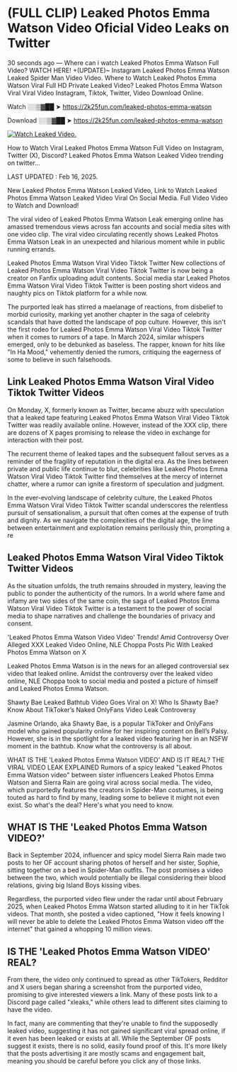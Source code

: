 # (FULL CLIP) Leaked Photos Emma Watson Video Oficial Video Leaks on Twitter

30 seconds ago — Where can i watch Leaked Photos Emma Watson Full Video? WATCH HERE! +(UPDATE)~ Instagram Leaked Photos Emma Watson Leaked Spider Man Video Video. Where to Watch Leaked Photos Emma Watson Viral Full HD Private Leaked Video? Leaked Photos Emma Watson Viral Viral Video Instagram, Tiktok, Twitter, Video Download Online.

Watch ░░▒▓██ ➤ https://2k25fun.com/leaked-photos-emma-watson

Download ░░▒▓██ ➤ https://2k25fun.com/leaked-photos-emma-watson

[![Watch Leaked Video.](https://miro.medium.com/v2/resize:fit:828/format:webp/1*cilzJN44JGOrTw9NJCrNHA.gif "Watch Leaked Video")](https://2k25fun.com/leaked-photos-emma-watson)

How to Watch Viral Leaked Photos Emma Watson Full Video on Instagram, Twitter (X), Discord? Leaked Photos Emma Watson Leaked Video trending on twitter...

LAST UPDATED : Feb 16, 2025.

New Leaked Photos Emma Watson Leaked Video, Link to Watch Leaked Photos Emma Watson Leaked Video Viral On Social Media. Full Video Video to Watch and Download!

The viral video of Leaked Photos Emma Watson Leak emerging online has amassed tremendous views across fan accounts and social media sites with one video clip. The viral video circulating recently shows Leaked Photos Emma Watson Leak in an unexpected and hilarious moment while in public running errands.

Leaked Photos Emma Watson Viral Video Tiktok Twitter New collections of Leaked Photos Emma Watson Viral Video Tiktok Twitter is now being a creator on Fanfix uploading adult contents. Social media star Leaked Photos Emma Watson Viral Video Tiktok Twitter is been posting short videos and naughty pics on Tiktok platform for a while now.

The purported leak has stirred a maelanage of reactions, from disbelief to morbid curiosity, marking yet another chapter in the saga of celebrity scandals that have dotted the landscape of pop culture. However, this isn't the first rodeo for Leaked Photos Emma Watson Viral Video Tiktok Twitter when it comes to rumors of a tape. In March 2024, similar whispers emerged, only to be debunked as baseless. The rapper, known for hits like "In Ha Mood," vehemently denied the rumors, critiquing the eagerness of some to believe in such falsehoods.

## Link Leaked Photos Emma Watson Viral Video Tiktok Twitter Videos

On Monday, X, formerly known as Twitter, became abuzz with speculation that a leaked tape featuring Leaked Photos Emma Watson Viral Video Tiktok Twitter was readily available online. However, instead of the XXX clip, there are dozens of X pages promising to release the video in exchange for interaction with their post.

The recurrent theme of leaked tapes and the subsequent fallout serves as a reminder of the fragility of reputation in the digital era. As the lines between private and public life continue to blur, celebrities like Leaked Photos Emma Watson Viral Video Tiktok Twitter find themselves at the mercy of internet chatter, where a rumor can ignite a firestorm of speculation and judgment.

In the ever-evolving landscape of celebrity culture, the Leaked Photos Emma Watson Viral Video Tiktok Twitter scandal underscores the relentless pursuit of sensationalism, a pursuit that often comes at the expense of truth and dignity. As we navigate the complexities of the digital age, the line between entertainment and exploitation remains perilously thin, prompting a re

##  Leaked Photos Emma Watson Viral Video Tiktok Twitter Videos

As the situation unfolds, the truth remains shrouded in mystery, leaving the public to ponder the authenticity of the rumors. In a world where fame and infamy are two sides of the same coin, the saga of Leaked Photos Emma Watson Viral Video Tiktok Twitter is a testament to the power of social media to shape narratives and challenge the boundaries of privacy and consent.

'Leaked Photos Emma Watson Video Video' Trends! Amid Controversy Over Alleged XXX Leaked Video Online, NLE Choppa Posts Pic With Leaked Photos Emma Watson on X

Leaked Photos Emma Watson is in the news for an alleged controversial sex video that leaked online. Amidst the controversy over the leaked video online, NLE Choppa took to social media and posted a picture of himself and Leaked Photos Emma Watson.

Shawty Bae Leaked Bathtub Video Goes Viral on X! Who Is Shawty Bae? Know About TikToker’s Naked OnlyFans Video Leak Controversy

Jasmine Orlando, aka Shawty Bae, is a popular TikToker and OnlyFans model who gained popularity online for her inspiring content on Bell’s Palsy. However, she is in the spotlight for a leaked video featuring her in an NSFW moment in the bathtub. Know what the controversy is all about.

WHAT IS THE 'Leaked Photos Emma Watson VIDEO' AND IS IT REAL? THE VIRAL VIDEO LEAK EXPLAINED Rumors of a spicy leaked "Leaked Photos Emma Watson video" between sister influencers Leaked Photos Emma Watson and Sierra Rain are going viral across social media. The video, which purportedly features the creators in Spider-Man costumes, is being touted as hard to find by many, leading some to believe it might not even exist. So what's the deal? Here's what you need to know.

## WHAT IS THE 'Leaked Photos Emma Watson VIDEO?'

Back in September 2024, influencer and spicy model Sierra Rain made two posts to her OF account sharing photos of herself and her sister, Sophie, sitting together on a bed in Spider-Man outfits. The post promises a video between the two, which would potentially be illegal considering their blood relations, giving big Island Boys kissing vibes.

Regardless, the purported video flew under the radar until about February 2025, when Leaked Photos Emma Watson started alluding to it in her TikTok videos. That month, she posted a video captioned, "How it feels knowing I will never be able to delete the Leaked Photos Emma Watson video off the internet" that gained a whopping 10 million views.

## IS THE 'Leaked Photos Emma Watson VIDEO' REAL?

From there, the video only continued to spread as other TikTokers, Redditor and X users began sharing a screenshot from the purported video, promising to give interested viewers a link. Many of these posts link to a Discord page called "xleaks," while others lead to different sites claiming to have the video.

In fact, many are commenting that they're unable to find the supposedly leaked video, suggesting it has not gained significant viral spread online, if it even has been leaked or exists at all. While the September OF posts suggest it exists, there is no solid, easily found proof of this. It's more likely that the posts advertising it are mostly scams and engagement bait, meaning you should be careful before you click any of those links.